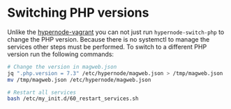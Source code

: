 # Switching PHP versions

Unlike the [hypernode-vagrant](https://github.com/ByteInternet/hypernode-vagrant) you can not just run `hypernode-switch-php` to change the PHP version. Because there is no systemctl to manage the services other steps must be performed. To switch to a different PHP version run the following commands:

```bash
# Change the version in magweb.json
jq ".php.version = 7.3" /etc/hypernode/magweb.json > /tmp/magweb.json
mv /tmp/magweb.json /etc/hypernode/magweb.json

# Restart all services
bash /etc/my_init.d/60_restart_services.sh
``` 
